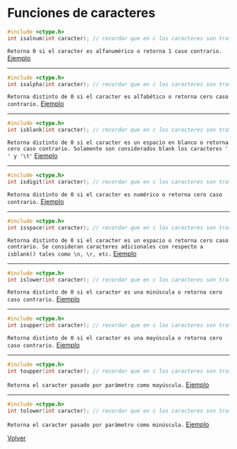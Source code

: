 # Funciones de caracteres

```c
#include <ctype.h>
int isalnum(int caracter); // recordar que en c los caracteres son tratados como números
```

`Retorna 0 si el caracter es alfanumérico o retorna 1 caso contrario.` [Ejemplo](/src/ctype.h/isalnum.c)

---

```c
#include <ctype.h>
int isalpha(int caracter); // recordar que en c los caracteres son tratados como números
```

`Retorna distinto de 0 si el caracter es alfabético o retorna cero caso contrario.` [Ejemplo](/src/ctype.h/isalpha.c)

---

```c
#include <ctype.h>
int isblank(int caracter); // recordar que en c los caracteres son tratados como números
```

`Retorna distinto de 0 si el caracter es un espacio en blanco o retorna cero caso contrario. Solamente son considerados blank los caracteres ' ' y '\t'` [Ejemplo](/src/ctype.h/isblank.c)

---

```c
#include <ctype.h>
int isdigit(int caracter); // recordar que en c los caracteres son tratados como números
```

`Retorna distinto de 0 si el caracter es numérico o retorna cero caso contrario.` [Ejemplo](/src/ctype.h/isdigit.c)

---

```c
#include <ctype.h>
int isspace(int caracter); // recordar que en c los caracteres son tratados como números
```

`Retorna distinto de 0 si el caracter es un espacio o retorna cero caso contrario. Se consideran caracteres adicionales con respecto a isblank() tales como \n, \r, etc.` [Ejemplo](/src/ctype.h/isspace.c)

---

```c
#include <ctype.h>
int islower(int caracter); // recordar que en c los caracteres son tratados como números
```

`Retorna distinto de 0 si el caracter es una minúscula o retorna cero caso contrario.` [Ejemplo](/src/ctype.h/islower.c)

---

```c
#include <ctype.h>
int isupper(int caracter); // recordar que en c los caracteres son tratados como números
```

`Retorna distinto de 0 si el caracter es una mayúscula o retorna cero caso contrario.` [Ejemplo](/src/ctype.h/isupper.c)

---

```c
#include <ctype.h>
int toupper(int caracter); // recordar que en c los caracteres son tratados como números
```

`Retorna el caracter pasado por parámetro como mayúscula.` [Ejemplo](/src/ctype.h/toupper.c)

---

```c
#include <ctype.h>
int tolower(int caracter); // recordar que en c los caracteres son tratados como números
```

`Retorna el caracter pasado por parámetro como minúscula.` [Ejemplo](/src/ctype.h/tolower.c)

[Volver](/README.md)
